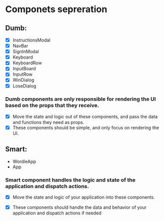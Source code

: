 
# Componets sepreration

## Dumb:
* [x] InstructionsModal
* [x] NavBar
* [x] SignInModal
* [x] Keyboard
* [x] KeyboardRow
* [x] InputBoard
* [x] InputRow
* [x] WinDialog
* [x] LoseDialog

### Dumb components are only responsible for rendering the UI based on the props that they receive.
* [x] Move the state and logic out of these components, and pass the data and functions they need as props.
* [x] These components should be simple, and only focus on rendering the UI.

## Smart:
- WordleApp
- App

### Smart component handles the logic and state of the application and dispatch actions.
* [x] Move the state and logic of your application into these components.
* [x] These components should handle the data and behavior of your application and dispatch actions if needed


